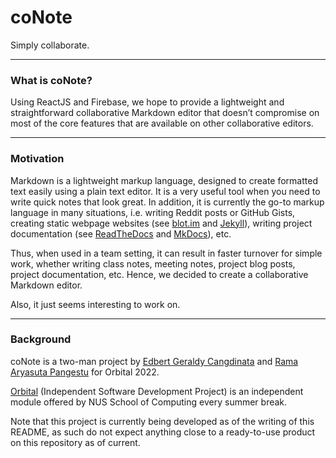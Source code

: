# coNote
Simply collaborate.

---
### What is coNote?

Using ReactJS and Firebase, we hope to provide a lightweight and straightforward collaborative Markdown editor that doesn’t compromise on most of the core features that are available on other collaborative editors.

---
### Motivation
Markdown is a lightweight markup language, designed to create formatted text easily using a plain text editor. It is a very useful tool when you need to write quick notes that look great. In addition, it is currently the go-to markup language in many situations, i.e. writing Reddit posts or GitHub Gists, creating static webpage websites (see [blot.im](https://blot.im/) and [Jekyll](https://jekyllrb.com/)), writing project documentation (see [ReadTheDocs](https://readthedocs.org/) and [MkDocs](https://www.mkdocs.org/)), etc.

Thus, when used in a team setting, it can result in faster turnover for simple work, whether writing class notes, meeting notes, project blog posts, project documentation, etc. Hence, we decided to create a collaborative Markdown editor. 

Also, it just seems interesting to work on.

---
### Background

coNote is a two-man project by [Edbert Geraldy Cangdinata](https://github.com/Berted) and [Rama Aryasuta Pangestu](https://github.com/rama-pang) for Orbital 2022. 

[Orbital](https://orbital.comp.nus.edu.sg/) (Independent Software Development Project) is an independent module offered by NUS School of Computing every summer break.

Note that this project is currently being developed as of the writing of this README, as such do not expect anything close to a ready-to-use product on this repository as of current.
